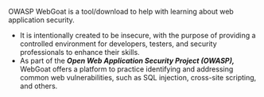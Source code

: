 OWASP WebGoat is a tool/download to help with learning about web application security.
* It is intentionally created to be insecure, with the purpose of providing a controlled environment for developers, testers, and security professionals to enhance their skills.
* As part of the ***Open Web Application Security Project (OWASP),*** WebGoat offers a platform to practice identifying and addressing common web vulnerabilities, such as SQL injection, cross-site scripting, and others.
